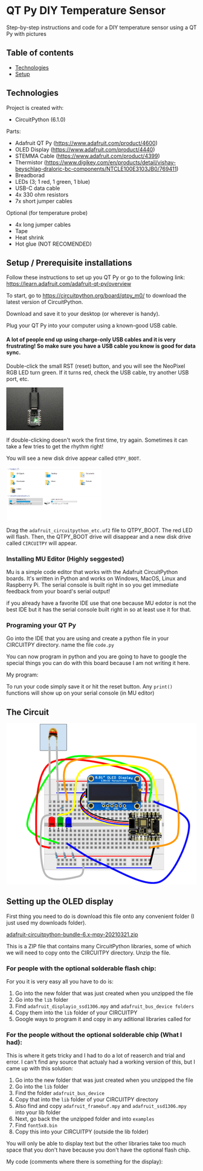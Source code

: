 # QT Py DIY Temperature Sensor
Step-by-step instructions and code for a DIY temperature sensor using a QT Py with pictures
## Table of contents
* [Technologies](#technologies)
* [Setup](#setup)

## Technologies
Project is created with:
* CircuitPython (6.1.0)

Parts:
* Adafruit QT Py (https://www.adafruit.com/product/4600)
* OLED Display (https://www.adafruit.com/product/4440) 
* STEMMA Cable (https://www.adafruit.com/product/4399)
* Thermistor (https://www.digikey.com/en/products/detail/vishay-beyschlag-draloric-bc-components/NTCLE100E3103JB0/769411)
* Breadborad
* LEDs (3; 1 red, 1 green, 1 blue)
* USB-C data cable
* 4x 330 ohm resistors
* 7x short jumper cables

Optional (for temperature probe)

* 4x long jumper cables
* Tape
* Heat shrink
* Hot glue (NOT RECOMENDED)
	
## Setup / Prerequisite installations
Follow these instructions to set up you QT Py or go to the following link: https://learn.adafruit.com/adafruit-qt-py/overview

To start, go to https://circuitpython.org/board/qtpy_m0/ to download the latest version of CircuitPython.

Download and save it to your desktop (or wherever is handy).

Plug your QT Py into your computer using a known-good USB cable.

#### A lot of people end up using charge-only USB cables and it is very frustrating! So make sure you have a USB cable you know is good for data sync.

Double-click the small RST (reset) button, and you will see the NeoPixel RGB LED turn green. If it turns red, check the USB cable, try another USB port, etc.

<img src="https://github.com/levgrav/QT-Py-Temperature-Sensor/blob/main/images/QT_Py_Neopixel_green.png" width=30% height=30%>

If double-clicking doesn't work the first time, try again. Sometimes it can take a few tries to get the rhythm right!

You will see a new disk drive appear called `QTPY_BOOT`.

<img src="https://github.com/levgrav/QT-Py-Temperature-Sensor/blob/main/images/QTPY_BOOT.png" width=50% height=50%>

Drag the `adafruit_circuitpython_etc.uf2` file to QTPY_BOOT. The red LED will flash. Then, the QTPY_BOOT drive will disappear and a new disk drive called `CIRCUITPY` will appear.

### Installing MU Editor (Highly seggested)

Mu is a simple code editor that works with the Adafruit CircuitPython boards. It's written in Python and works on Windows, MacOS, Linux and Raspberry Pi. The serial console is built right in so you get immediate feedback from your board's serial output!

if you already have a favorite IDE use that one because MU edotor is not the best IDE but it has the serial console built right in so at least use it for that.

### Programing your QT Py

Go into the IDE that you are using and create a python file in your CIRCUITPY directory. name the file `code.py` 

You can now program in python and you are going to have to google the special things you can do with this board because I am not writing it here.

My program:

To run your code simply save it or hit the reset button. Any `print()` functions will show up on your serial console (in MU editor)

## The Circuit

<img src="https://github.com/levgrav/QT-Py-Temperature-Sensor/blob/main/images/circuit diagram.png">

## Setting up the OLED display

First thing you need to do is download this file onto any convenient folder (I just used my downloads folder).

[adafruit-circuitpython-bundle-6.x-mpy-20210321.zip](https://github.com/levgrav/QT-Py-Temperature-Sensor/files/6535930/adafruit-circuitpython-bundle-6.x-mpy-20210321.zip)

This is a ZIP file that contains many CircuitPython libraries, some of which we will need to copy onto the CIRCUITPY directory. Unzip the file.

### For people with the optional solderable flash chip:

For you it is very easy all you have to do is:

1. Go into the new folder that was just created when you unzipped the file
2. Go into the `lib` folder
3. Find `adafruit_displayio_ssd1306.mpy` and `adafruit_bus_device folders`
4. Copy them into the `lib` folder of your CIRCUITPY
5. Google ways to program it and copy in any aditional libraries called for 

### For the people without the optional solderable chip (What I had):

This is where it gets tricky and I had to do a lot of reaserch and trial and error. I can't find any source that actualy had a working  version of this, but I came up with this solution:

1. Go into the new folder that was just created when you unzipped the file
2. Go into the `lib` folder
3. Find the folder `adafruit_bus_device`
4. Copy that into the `lib` folder of your CIRCUITPY directory
5. Also find and copy `adafruit_framebuf.mpy` and `adafruit_ssd1306.mpy` into your lib folder
6. Next, go back the the unzipped folder and into `examples`
7. Find `font5x8.bin`
8. Copy this into your CIRCUITPY (outside the lib folder)

You will only be able to display text but the other libraries take too much space that you don't have because you don't have the optional flash chip.

My code (comments where there is something for the display):

